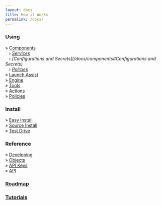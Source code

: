 ```yaml
---
layout: docs
title: How it Works
permalink: /docs/
---
```


### Using
 &raquo; [Components](/docs/components/)<br/>
 &nbsp;&nbsp;&nbsp;&rsaquo; _[Services](/docs/components#service-management)_<br/>
 &nbsp;&nbsp;&nbsp;&rsaquo; _[Configurations and Secrets](/docs/components#Configurations and Secrets)_<br/>
 &nbsp;&nbsp;&nbsp;&rsaquo; _[Policies](/docs/components#policies)_<br/>
 &raquo; [Launch Assist](/docs/launch/)<br/>
 &raquo; [Engine](/docs/reflex-engine/)<br/>
 &raquo; [Tools](/docs/reflex-tools/)<br/>
 &raquo; [Actions](/docs/reflex-actions/)<br/>
 &raquo; [Policies](/docs/policies/)<br/>
### Install
 &raquo; [Easy Install](/docs/install#easy-install)<br/>
 &raquo; [Source Install](/docs/install#source-install)<br/>
 &raquo; [Test Drive](/docs/install#test-install)<br/>
### Reference
 &raquo; [Developing](/docs/developing/)<br/>
 &raquo; [Objects](/docs/objects/)<br/>
 &raquo; [API Keys](/docs/apikeys/)<br/>
 &raquo; [API](/docs/api/)<br/>
### [Roadmap](/docs/roadmap/)
### [Tutorials](/tut/)

